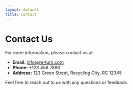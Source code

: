 ```yaml
---
layout: default
title: Contact
---
```


# Contact Us

For more information, please contact us at:

- **Email:** info@re-turn.com
- **Phone:** +123 456 7890
- **Address:** 123 Green Street, Recycling City, RC 12345

Feel free to reach out to us with any questions or feedback.
